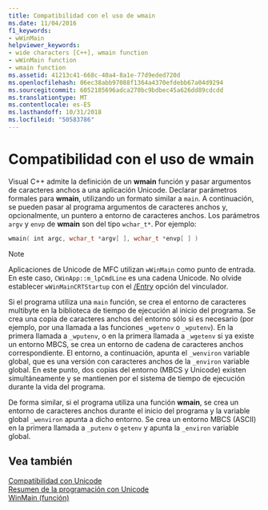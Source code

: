 ```yaml
---
title: Compatibilidad con el uso de wmain
ms.date: 11/04/2016
f1_keywords:
- wWinMain
helpviewer_keywords:
- wide characters [C++], wmain function
- wWinMain function
- wmain function
ms.assetid: 41213c41-668c-40a4-8a1e-77d9eded720d
ms.openlocfilehash: 06ec38abb97088f1364a4370efdebb67a04d9294
ms.sourcegitcommit: 6052185696adca270bc9bdbec45a626dd89cdcdd
ms.translationtype: MT
ms.contentlocale: es-ES
ms.lasthandoff: 10/31/2018
ms.locfileid: "50583786"
---
```

# <a name="support-for-using-wmain"></a>Compatibilidad con el uso de wmain

Visual C++ admite la definición de un **wmain** función y pasar argumentos de caracteres anchos a una aplicación Unicode. Declarar parámetros formales para **wmain**, utilizando un formato similar a `main`. A continuación, se pueden pasar al programa argumentos de caracteres anchos y, opcionalmente, un puntero a entorno de caracteres anchos. Los parámetros `argv` y `envp` de **wmain** son del tipo `wchar_t*`. Por ejemplo:

```cpp
wmain( int argc, wchar_t *argv[ ], wchar_t *envp[ ] )
```

> [!NOTE]
>  Aplicaciones de Unicode de MFC utilizan `wWinMain` como punto de entrada. En este caso, `CWinApp::m_lpCmdLine` es una cadena Unicode. No olvide establecer `wWinMainCRTStartup` con el [/Entry](../build/reference/entry-entry-point-symbol.md) opción del vinculador.

Si el programa utiliza una `main` función, se crea el entorno de caracteres multibyte en la biblioteca de tiempo de ejecución al inicio del programa. Se crea una copia de caracteres anchos del entorno sólo si es necesario (por ejemplo, por una llamada a las funciones `_wgetenv` o `_wputenv`). En la primera llamada a `_wputenv`, o en la primera llamada a `_wgetenv` si ya existe un entorno MBCS, se crea un entorno de cadena de caracteres anchos correspondiente. El entorno, a continuación, apunta el `_wenviron` variable global, que es una versión con caracteres anchos de la `_environ` variable global. En este punto, dos copias del entorno (MBCS y Unicode) existen simultáneamente y se mantienen por el sistema de tiempo de ejecución durante la vida del programa.

De forma similar, si el programa utiliza una función **wmain**, se crea un entorno de caracteres anchos durante el inicio del programa y la variable global `_wenviron` apunta a dicho entorno. Se crea un entorno MBCS (ASCII) en la primera llamada a `_putenv` o `getenv` y apunta la `_environ` variable global.

## <a name="see-also"></a>Vea también

[Compatibilidad con Unicode](../text/support-for-unicode.md)<br/>
[Resumen de la programación con Unicode](../text/unicode-programming-summary.md)<br/>
[WinMain (función)](https://msdn.microsoft.com/library/windows/desktop/ms633559)